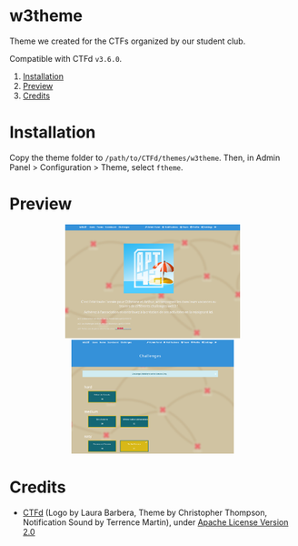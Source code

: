 # w3theme

Theme we created for the CTFs organized by our student club.

Compatible with CTFd `v3.6.0`.

1. [Installation](#installation)
2. [Preview](#preview)
3. [Credits](#credits)

# Installation

Copy the theme folder to `/path/to/CTFd/themes/w3theme`. Then, in Admin Panel > Configuration > Theme, select `ftheme`.

# Preview

<p align="center">
  <img src="../screenshots/w3theme/home.png" alt="main page" height="200" /> <img src="../screenshots/w3theme/chall.png" alt="challenges" height="200" />
</p>


# Credits

- [CTFd](https://github.com/CTFd/CTFd) (Logo by Laura Barbera, Theme by Christopher Thompson, Notification Sound by Terrence Martin), under [Apache License
Version 2.0](https://www.apache.org/licenses/LICENSE-2.0)
